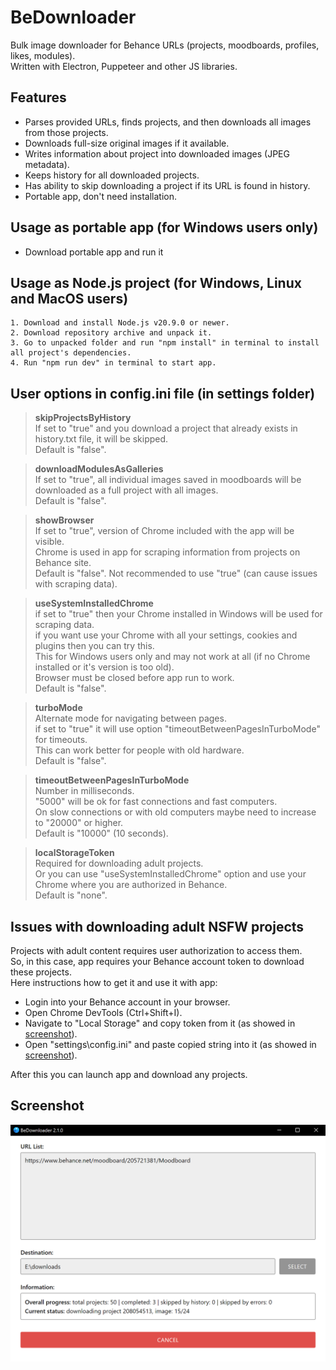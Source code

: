 BeDownloader
===

Bulk image downloader for Behance URLs (projects, moodboards, profiles, likes, modules).\
Written with Electron, Puppeteer and other JS libraries.

## Features

* Parses provided URLs, finds projects, and then downloads all images from those projects.
* Downloads full-size original images if it available.
* Writes information about project into downloaded images (JPEG metadata).
* Keeps history for all downloaded projects.
* Has ability to skip downloading a project if its URL is found in history.
* Portable app, don't need installation.

## Usage as portable app (for Windows users only)

* Download portable app and run it

## Usage as Node.js project (for Windows, Linux and MacOS users)

```
1. Download and install Node.js v20.9.0 or newer.
2. Download repository archive and unpack it.
3. Go to unpacked folder and run "npm install" in terminal to install all project's dependencies.
4. Run "npm run dev" in terminal to start app.
```

## User options in config.ini file (in settings folder)

> **skipProjectsByHistory**\
> If set to "true" and you download a project that already exists in history.txt file, it will be skipped.\
> Default is "false".

> **downloadModulesAsGalleries**\
> If set to "true", all individual images saved in moodboards will be downloaded as a full project with all images.\
> Default is "false".

> **showBrowser**\
> If set to "true", version of Chrome included with the app will be visible.\
> Chrome is used in app for scraping information from projects on Behance site.\
> Default is "false". Not recommended to use "true" (can cause issues with scraping data).

> **useSystemInstalledChrome**\
> if set to "true" then your Chrome installed in Windows will be used for scraping data.\
> if you want use your Chrome with all your settings, cookies and plugins then you can try this.\
> This for Windows users only and may not work at all (if no Chrome installed or it's version is too old).\
> Browser must be closed before app run to work.\
> Default is "false". 

> **turboMode**\
> Alternate mode for navigating between pages.\
> if set to "true" it will use option "timeoutBetweenPagesInTurboMode" for timeouts.\
> This can work better for people with old hardware.\
> Default is "false".

> **timeoutBetweenPagesInTurboMode**\
> Number in milliseconds.\
> "5000" will be ok for fast connections and fast computers.\
> On slow connections or with old computers maybe need to increase to "20000" or higher.\
> Default is "10000" (10 seconds).

> **localStorageToken**\
> Required for downloading adult projects.\
> Or you can use "useSystemInstalledChrome" option and use your Chrome where you are authorized in Behance.\
> Default is "none". 



## Issues with downloading adult NSFW projects

Projects with adult content requires user authorization to access them.\
So, in this case, app requires your Behance account token to download these projects.\
Here instructions how to get it and use it with app:

* Login into your Behance account in your browser.
* Open Chrome DevTools (Ctrl+Shift+I).
* Navigate to "Local Storage" and copy token from it (as showed in
    [screenshot](screenshots/token_from_chrome.png)).
* Open "settings\\config.ini" and paste copied string into it (as showed in
    [screenshot](screenshots/token_in_config.png)).

After this you can launch app and download any projects.

## Screenshot

![screenshot](screenshots/launched.png)